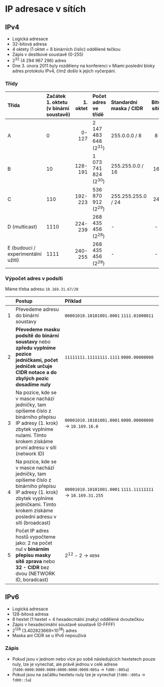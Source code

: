 # IP adresace v sítích
## IPv4
* Logická adresace
* 32-bitová adresa
* 4 oktety (1 oktet = 8 binárních číslic) oddělené tečkou
* Zápis v desítkové soustavě (0-255)
* 2<sup>32</sup> (4 294 967 296) adres
* Dne 3. února 2011 byly rozděleny na konferenci v Miami poslední bloky adres protokolu IPv4, čímž došlo k jejich vyčerpání.

### Třídy
| Třída                                | Začátek 1. oktetu (v binární soustavě) | 1. oktet | Počet adres ve třídě            | Standardní maska / CIDR            | Bitů sítě | Bitů hosta | Počet podsítí              | Počet adres na podsíť       |
| :----------------------------------- | :------------------------------------- | -------: | :------------------------------ | :--------------------------------- | :-------: | :--------: | :------------------------- | :-------------------------- |
| A                                    | 0                                      | 0-127    | 2 147 483 648 (2<sup>31</sup>)  | 255.0.0.0 / 8                      | 8         | 24         | 128 (2<sup>7</sup>)        | 16 777 216 (2<sup>24</sup>) |
| B                                    | 10                                     | 128-191  | 1 073 741 824 (2<sup>30</sup>)  | 255.255.0.0 / 16                   | 16        | 16         | 16 384 (2<sup>14</sup>)    | 65 536 (2<sup>16</sup>)     |
| C                                    | 110                                    | 192-223  | 536 870 912 (2<sup>29</sup>)    | 255.255.255.0 / 24                 | 24        | 8          | 2 097 152 (2<sup>21</sup>) | 256 (2<sup>8</sup>)         |
| D (multicast)                        | 1110                                   | 224-239  | 268 435 456 (2<sup>28</sup>)    | -                                  | -         | -          | -                          | -                           |
| E (budoucí / experimentální užití)   | 1111                                   | 240-255  | 268 435 456 (2<sup>28</sup>)    | -                                  | -         | -          | -                          | -                           |

### Výpočet adres v podsíti

Máme třeba adresu `10.169.31.67/20`

|   | Postup                                                                                                                                                                                    | Příklad                                                                    |
|:-:| :---------------------------------------------------------------------------------------------------------------------------------------------------------------------------------------- | :------------------------------------------------------------------------- |
| 1 | Převedeme adresu do binární soustavy                                                                                                                                                      | `00001010.10101001.0001`&nbsp;`1111.01000011`                              |
| 2 | **Převedeme masku podsítě do binární soustavy** nebo **zpředu vyplníme pozice jedničkami, počet jedniček určuje CIDR notace a do zbylých pozic dosadíme nuly**                            | `11111111.11111111.1111`&nbsp;`0000.00000000`                              |
| 3 | Na pozice, kde se v masce nachází jedničky, tam opíšeme číslo z binárního přepisu IP adresy (1. krok) zbytek vyplníme nulami. Tímto krokem získáme první adresu v síti (network ID)       | `00001010.10101001.0001`&nbsp;`0000.00000000`&nbsp;->&nbsp;`10.169.16.0`   |
| 4 | Na pozice, kde se v masce nachází jedničky, tam opíšeme číslo z binárního přepisu IP adresy (1. krok) zbytek vyplníme jedničkami. Tímto krokem získáme poslední adresu v síti (broadcast) | `00001010.10101001.0001`&nbsp;`1111.11111111`&nbsp;->&nbsp;`10.169.31.255` |
| 5 | Počet IP adres hostů vypočteme jako: 2 na počet nul v **binárním přepisu masky sítě zprava** nebo **32 - CIDR** bez dvou (NETWORK ID, boradcast)                                          | 2<sup>12</sup>&nbsp;-&nbsp;2&nbsp;->&nbsp;`4094`                           |

## IPv6
* Logická adresace
* 128-bitová adresa
* 8 hextet (1 hextet = 4 hexadecmální znaky) oddělené dvoutečkou
* Zápis v hexadecimální soustavě soustavě (0-FFFF)
* 2<sup>128</sup> (3.402823669×10<sup>38</sup>) adres
* Maska ani CIDR se u IPv6 nepoužívá

### Zápis
* Pokud jsou v jednom nebo více po sobě následujících hextetech pouze nuly, lze je vynechat, ale právě jednou v celé adrese (`fd00:0000:0000:0000:0000:0000:0000:005a` -> `fd00::005a`)
* Pokud jsou na začátku hextetu nuly lze je vynechat (`fd00::005a` -> `fd00::5a`)
